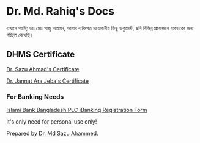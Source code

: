 # Dr. Md. Rahiq's Docs

এখানে আমি; ডাঃ মোঃ সাজু আহমদ, আমার ব্যক্তিগত প্রয়োজনীয় কিছু ডকুমেন্ট, ছবি বিভিন্ন প্রয়োজনে ব্যবহারের জন্য গচ্ছিত রেখেছি।

## DHMS Certificate

<a href="dhms-md-sazu-ahammed.jpg" target="_blank" title="Sabber Ahmad Rahiq">Dr. Sazu Ahmad's Certificate</a>

<a href="dhms-jannat-ara-jeba.jpg" target="_blank" title="Jannat Ara Jeba">Dr. Jannat Ara Jeba's Certificate</a>

### For Banking Needs

<a href="ibbl-ibanking-reg.pdf" target="_blank" title="IBBL IBanking">Islami Bank Bangladesh PLC iBanking Registration Form</a>

It's only need for personal use only!

Prepared by <a href="https://homeopathytips.xyz/" target="_top">Dr. Md Sazu Ahammed</a>.
